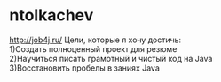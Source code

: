 # ntolkachev
http://job4j.ru/
Цели, которые я хочу достичь:
<br/>1)Создать полноценный проект для резюме
<br/>2)Научиться писать грамотный и чистый код на Java
<br/>3)Восстановить пробелы в заниях Java
